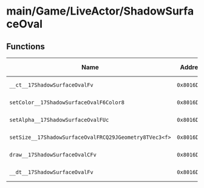 # main/Game/LiveActor/ShadowSurfaceOval

## Functions

| Name | Address | Match % |
|------|---------|---------|
| `__ct__17ShadowSurfaceOvalFv` | `0x8016D704` | :x: (0.0%) |
| `setColor__17ShadowSurfaceOvalF6Color8` | `0x8016D788` | :x: (0.0%) |
| `setAlpha__17ShadowSurfaceOvalFUc` | `0x8016D7C4` | :x: (0.0%) |
| `setSize__17ShadowSurfaceOvalFRCQ29JGeometry8TVec3<f>` | `0x8016D7CC` | :x: (0.0%) |
| `draw__17ShadowSurfaceOvalCFv` | `0x8016D7E0` | :x: (0.0%) |
| `__dt__17ShadowSurfaceOvalFv` | `0x8016D9D0` | :x: (0.0%) |